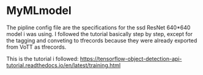 # MyMLmodel

The pipline config file are the specifications for the ssd ResNet 640*640 model i was using. I followed the tutorial basically step by step, except for the tagging and conveting to tfrecords because they were already exported from VoTT as tfrecords. 


This is the tutorial i followed:
https://tensorflow-object-detection-api-tutorial.readthedocs.io/en/latest/training.html
